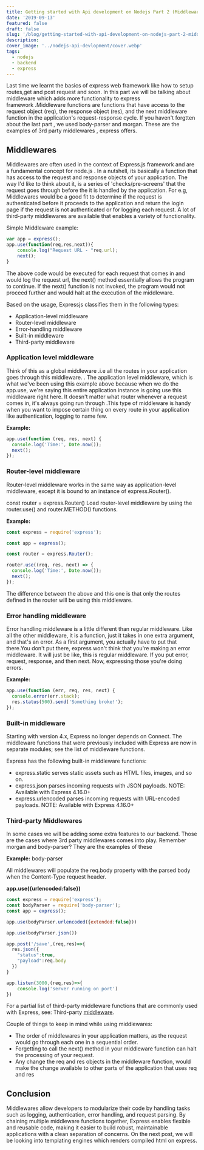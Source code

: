 ```yaml
---
title: Getting started with Api development on Nodejs Part 2 (Middlewares)
date: '2019-09-13'
featured: false
draft: false
slug: '/blog/getting-started-with-api-development-on-nodejs-part-2-middlewares/'
description:
cover_image: '../nodejs-api-devlopment/cover.webp'
tags:
  - nodejs
  - backend
  - express
---
```


Last time we learnt the basics of express web framework like how to setup routes,get and post request and soon. In this part we will be talking about middleware which adds more functionality to express framework .Middleware functions are functions that have access to the request object (req), the response object (res), and the next middleware function in the application's request-response cycle. If you haven't forgtten about the last part , we used body-parser and morgan. These are the examples of 3rd party middlewares , express offers.

## Middlewares

Middlewares are often used in the context of Express.js framework and are a fundamental concept for node.js . In a nutshell, its basically a function that has access to the request and response objects of your application. The way I'd like to think about it, is a series of 'checks/pre-screens' that the request goes through before the it is handled by the application. For e.g, Middlewares would be a good fit to determine if the request is authenticated before it proceeds to the application and return the login page if the request is not authenticated or for logging each request. A lot of third-party middlewares are available that enables a variety of functionality.

Simple Middleware example:

```javascript
var app = express();
app.use(function(req,res,next)){
    console.log("Request URL - "req.url);
    next();
}
```

The above code would be executed for each request that comes in and would log the request url, the next() method essentially allows the program to continue. If the next() function is not invoked, the program would not proceed further and would halt at the execution of the middleware.

Based on the usage, Expressjs classifies them in the following types:

- Application-level middleware
- Router-level middleware
- Error-handling middleware
- Built-in middleware
- Third-party middleware

### Application level middleware

Think of this as a global middleware .i.e all the routes in your application goes through this middleware. . The application level middleware, which is what we've been using this example above because when we do the app.use, we're saying this entire application instance is going use this middleware right here.
It doesn't matter what router whenever a request comes in, it's always going run through .This type of middleware is handy when you want to impose certain thing on every route in your application like authentication, logging to name few.

<b>Example:</b>

```javascript
app.use(function (req, res, next) {
  console.log('Time:', Date.now());
  next();
});
```

### Router-level middleware

Router-level middleware works in the same way as application-level middleware, except it is bound to an instance of express.Router().

const router = express.Router()
Load router-level middleware by using the router.use() and router.METHOD() functions.

<b>Example:</b>

```javascript
const express = require('express');

const app = express();

const router = express.Router();

router.use((req, res, next) => {
  console.log('Time:', Date.now());
  next();
});
```

The difference between the above and this one is that only the routes defined in the router will be using this middleware.

### Error handling middleware

Error handling middleware is a little different than regular middleware. Like all the other middleware, it is a function, just it takes in one extra argument, and that's an error. As a first argument, you actually have to put that there.You don't put there, express won't think that you're making an error middleware. It will just be like, this is regular middleware. If you put error, request, response, and then next. Now, expressing those you're doing errors.

<b>Example:</b>

```javascript
app.use(function (err, req, res, next) {
  console.error(err.stack);
  res.status(500).send('Something broke!');
});
```

### Built-in middleware

Starting with version 4.x, Express no longer depends on Connect. The middleware functions that were previously included with Express are now in separate modules; see the list of middleware functions.

Express has the following built-in middleware functions:

- express.static serves static assets such as HTML files, images, and so on.
- express.json parses incoming requests with JSON payloads. NOTE: Available with Express 4.16.0+
- express.urlencoded parses incoming requests with URL-encoded payloads. NOTE: Available with Express 4.16.0+

### Third-party Middlewares

In some cases we will be adding some extra features to our backend. Those are the cases where 3rd party middlewares comes into play. Remember morgan and body-parser? They are the examples of these

<b>Example:</b> body-parser

All middlewares will populate the req.body property with the parsed body when the Content-Type request header.

<b>app.use({urlencoded:false})</b>

```javascript
const express = require('express');
const bodyParser = require('body-parser');
const app = express();

app.use(bodyParser.urlencoded({extended:false}))

app.use(bodyParser.json())

app.post('/save',(req,res)=>{
  res.json({
    "status":true,
    "payload":req.body
  })
}

app.listen(3000,(req,res)=>{
    console.log('server running on port')
})

```

For a partial list of third-party middleware functions that are commonly used with Express, see: Third-party [middleware](https://expressjs.com/en/resources/middleware.html).

Couple of things to keep in mind while using middlewares:

- The order of middlewares in your application matters, as the request would go through each one in a sequential order.
- Forgetting to call the next() method in your middleware function can halt the processing of your request.
- Any change the req and res objects in the middleware function, would make the change available to other parts of the application that uses req and res

## Conclusion

Middlewares allow developers to modularize their code by handling tasks such as logging, authentication, error handling, and request parsing. By chaining multiple middleware functions together, Express enables flexible and reusable code, making it easier to build robust, maintainable applications with a clean separation of concerns.
On the next post, we will be looking into templating engines which renders compiled html on express.
